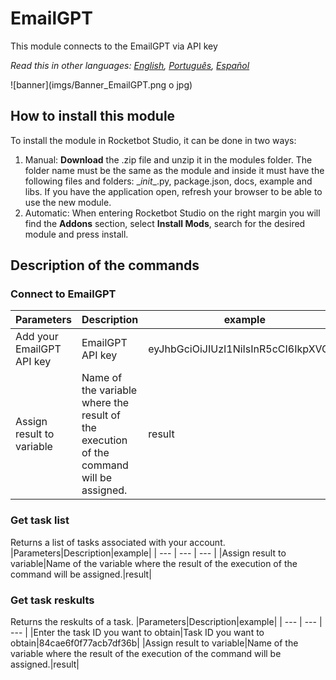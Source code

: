 # EmailGPT
  
This module connects to the EmailGPT via API key  

*Read this in other languages: [English](Manual_EmailGPT.md), [Português](Manual_EmailGPT.pr.md), [Español](Manual_EmailGPT.es.md)*
  
![banner](imgs/Banner_EmailGPT.png o jpg)
## How to install this module
  
To install the module in Rocketbot Studio, it can be done in two ways:
1. Manual: __Download__ the .zip file and unzip it in the modules folder. The folder name must be the same as the module and inside it must have the following files and folders: \__init__.py, package.json, docs, example and libs. If you have the application open, refresh your browser to be able to use the new module.
2. Automatic: When entering Rocketbot Studio on the right margin you will find the **Addons** section, select **Install Mods**, search for the desired module and press install.  


## Description of the commands

### Connect to EmailGPT
  

|Parameters|Description|example|
| --- | --- | --- |
|Add your EmailGPT API key|EmailGPT API key|eyJhbGciOiJIUzI1NiIsInR5cCI6IkpXVCJ9|
|Assign result to variable|Name of the variable where the result of the execution of the command will be assigned.|result|

### Get task list
  
Returns a list of tasks associated with your account.
|Parameters|Description|example|
| --- | --- | --- |
|Assign result to variable|Name of the variable where the result of the execution of the command will be assigned.|result|

### Get task reskults
  
Returns the reskults of a task.
|Parameters|Description|example|
| --- | --- | --- |
|Enter the task ID you want to obtain|Task ID you want to obtain|84cae6f0f77acb7df36b|
|Assign result to variable|Name of the variable where the result of the execution of the command will be assigned.|result|
